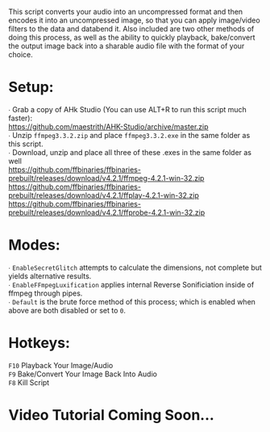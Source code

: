 This script converts your audio into an uncompressed format and then encodes it into an uncompressed image, so that you can apply image/video filters to the data and databend it.
Also included are two other methods of doing this process, as well as the ability to quickly playback, bake/convert the output image back into a sharable audio file with the format of your choice.

# Setup:
∙ Grab a copy of AHk Studio (You can use ALT+R to run this script much faster): <br> https://github.com/maestrith/AHK-Studio/archive/master.zip <br>
∙ Unzip `ffmpeg3.3.2.zip` and place `ffmpeg3.3.2.exe` in the same folder as this script.                                                                                                                    
∙ Download, unzip and place all three of these .exes in the same folder as well                                                                                                                                                          
https://github.com/ffbinaries/ffbinaries-prebuilt/releases/download/v4.2.1/ffmpeg-4.2.1-win-32.zip                                                                                                       
https://github.com/ffbinaries/ffbinaries-prebuilt/releases/download/v4.2.1/ffplay-4.2.1-win-32.zip                                                                                          
https://github.com/ffbinaries/ffbinaries-prebuilt/releases/download/v4.2.1/ffprobe-4.2.1-win-32.zip

# Modes:
∙ `EnableSecretGlitch` attempts to calculate the dimensions, not complete but yields alternative results. <br>
∙ `EnableFFmpegLuxification` applies internal Reverse Sonificiation inside of ffmpeg through pipes. <br>
∙ `Default` is the brute force method of this process; which is enabled when above are both disabled or set to `0`.

# Hotkeys:
`F10` Playback Your Image/Audio <br>
`F9`  Bake/Convert Your Image Back Into Audio <br>
`F8`  Kill Script <br>

# Video Tutorial Coming Soon...
